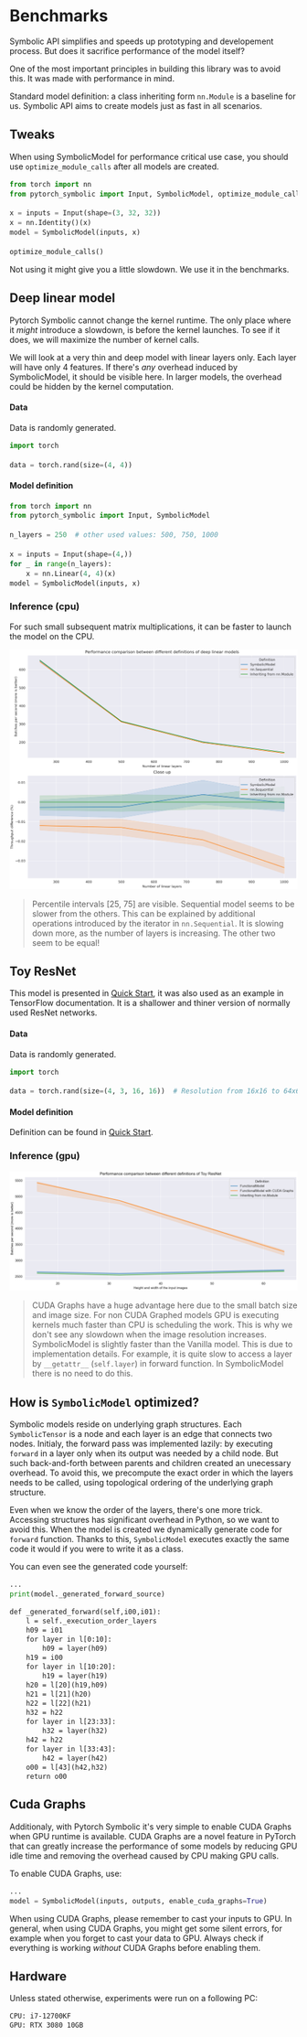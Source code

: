 # Benchmarks

Symbolic API simplifies and speeds up prototyping
and developement process.
But does it sacrifice performance of the model itself?

One of the most important principles in building this library was to
avoid this.
It was made with performance in mind.

Standard model definition: a class inheriting form `nn.Module`
is a baseline for us.
Symbolic API aims to create models just as fast in all scenarios.

## Tweaks

When using SymbolicModel for performance critical use case, you should use `optimize_module_calls` after all models are created.

```python
from torch import nn
from pytorch_symbolic import Input, SymbolicModel, optimize_module_calls

x = inputs = Input(shape=(3, 32, 32))
x = nn.Identity()(x)
model = SymbolicModel(inputs, x)

optimize_module_calls()
```

Not using it might give you a little slowdown. We use it in the benchmarks.

## Deep linear model

Pytorch Symbolic cannot change the kernel runtime.
The only place where it _might_ introduce a slowdown, is before the kernel launches.
To see if it does, we will maximize the number of kernel calls.

We will look at a very thin and deep model with linear layers only.
Each layer will have only 4 features.
If there's _any_ overhead induced by SymbolicModel, it should be visible here.
In larger models, the overhead could be hidden by the kernel computation.

#### Data

Data is randomly generated.

```python
import torch

data = torch.rand(size=(4, 4))
```

#### Model definition

```python
from torch import nn
from pytorch_symbolic import Input, SymbolicModel

n_layers = 250  # other used values: 500, 750, 1000

x = inputs = Input(shape=(4,))
for _ in range(n_layers):
    x = nn.Linear(4, 4)(x)
model = SymbolicModel(inputs, x)
```

### Inference (cpu)

For such small subsequent matrix multiplications,
it can be faster to launch the model on the CPU.

![images/many_linear_layers.png](images/many_linear_layers.png)
> Percentile intervals [25, 75] are visible. Sequential model seems to be
> slower from the others. This can be explained by additional operations
> introduced by the iterator in `nn.Sequential`.
> It is slowing down more, as the number of layers is increasing.
> The other two seem to be equal!

## Toy ResNet

This model is presented in [Quick Start](quick_start.md),
it was also used as an example in TensorFlow documentation.
It is a shallower and thiner version of normally used ResNet networks.

#### Data

Data is randomly generated.

```python
import torch

data = torch.rand(size=(4, 3, 16, 16))  # Resolution from 16x16 to 64x64
```

#### Model definition

Definition can be found in [Quick Start](quick_start.md).

### Inference (gpu)

![images/toy_resnet.png](images/toy_resnet.png)
> CUDA Graphs have a huge advantage here due to the small batch size and image size.
> For non CUDA Graphed models GPU is executing kernels much faster than CPU
> is scheduling the work.
> This is why we don't see any slowdown when the image resolution increases.
> SymbolicModel is slightly faster than the Vanilla model. 
> This is due to implementation details.
> For example, it is quite slow to access a layer by `__getattr__` (`self.layer`)
> in forward function.
> In SymbolicModel there is no need to do this.

## How is `SymbolicModel` optimized?

Symbolic models reside on underlying graph structures.
Each `SymbolicTensor` is a node and each layer is an edge that connects two nodes.
Initialy, the forward pass was implemented lazily:
by executing `forward` in a layer only when
its output was needed by a child node. 
But such back-and-forth between parents and children created an unecessary overhead.
To avoid this, we precompute the exact order in which the layers needs to be called,
using topological ordering of the underlying graph structure.

Even when we know the order of the layers, there's one more trick.
Accessing structures has significant overhead in Python, so we want to avoid this.
When the model is created we dynamically generate code for `forward` function.
Thanks to this, `SymbolicModel` executes exactly the same code it would if you
were to write it as a class.

You can even see the generated code yourself:

```python
...
print(model._generated_forward_source)
```

```
def _generated_forward(self,i00,i01):
    l = self._execution_order_layers
    h09 = i01
    for layer in l[0:10]:
        h09 = layer(h09)
    h19 = i00
    for layer in l[10:20]:
        h19 = layer(h19)
    h20 = l[20](h19,h09)
    h21 = l[21](h20)
    h22 = l[22](h21)
    h32 = h22
    for layer in l[23:33]:
        h32 = layer(h32)
    h42 = h22
    for layer in l[33:43]:
        h42 = layer(h42)
    o00 = l[43](h42,h32)
    return o00
```

## Cuda Graphs

Additionaly, with Pytorch Symbolic it's very simple to enable CUDA Graphs
when GPU runtime is available. CUDA Graphs are a novel feature in PyTorch that can greatly
increase the performance of some models by reducing GPU idle time
and removing the overhead caused by CPU making GPU calls.

To enable CUDA Graphs, use:

```python
...
model = SymbolicModel(inputs, outputs, enable_cuda_graphs=True)
```

When using CUDA Graphs, please remember to cast your inputs to GPU.
In general, when using CUDA Graphs, you might get some silent errors, for example when you forget to cast your data to GPU.
Always check if everything is working _without_ CUDA Graphs before enabling them.

## Hardware

Unless stated otherwise, experiments were run on a following PC:

```
CPU: i7-12700KF
GPU: RTX 3080 10GB
```
